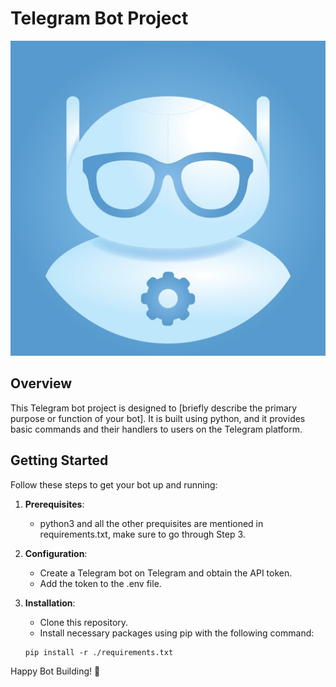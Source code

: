 # Telegram Bot Project

![Telegram Bot Logo](bot_logo.png)

## Overview

This Telegram bot project is designed to [briefly describe the primary purpose or function of your bot]. It is built using python, and it provides basic commands and their handlers to users on the Telegram platform.

## Getting Started

Follow these steps to get your bot up and running:

1. **Prerequisites**: 
    - python3 and all the other prequisites are mentioned in requirements.txt, make sure to go through Step 3.

2. **Configuration**:
    - Create a Telegram bot on Telegram and obtain the API token.
    - Add the token to the .env file.

3. **Installation**:
    - Clone this repository.
    - Install necessary packages using pip with the following command:
    ```
    pip install -r ./requirements.txt
    ```

Happy Bot Building! 🤖
